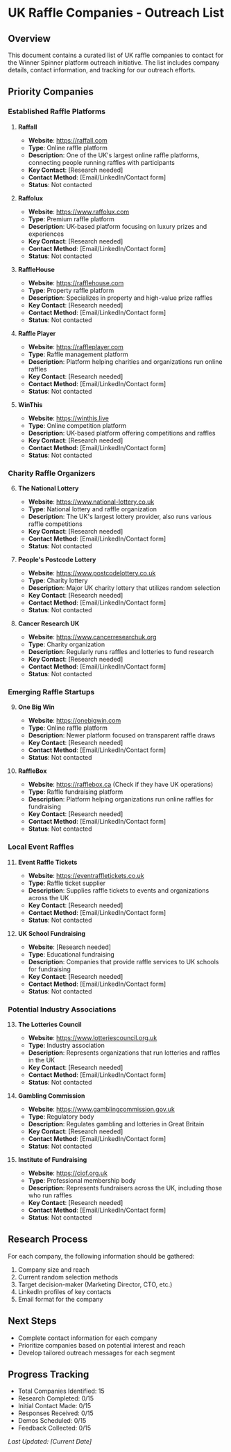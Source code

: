 # UK Raffle Companies - Outreach List

## Overview
This document contains a curated list of UK raffle companies to contact for the Winner Spinner platform outreach initiative. The list includes company details, contact information, and tracking for our outreach efforts.

## Priority Companies

### Established Raffle Platforms

1. **Raffall**
   - **Website**: https://raffall.com
   - **Type**: Online raffle platform
   - **Description**: One of the UK's largest online raffle platforms, connecting people running raffles with participants
   - **Key Contact**: [Research needed]
   - **Contact Method**: [Email/LinkedIn/Contact form]
   - **Status**: Not contacted

2. **Raffolux**
   - **Website**: https://www.raffolux.com
   - **Type**: Premium raffle platform
   - **Description**: UK-based platform focusing on luxury prizes and experiences
   - **Key Contact**: [Research needed]
   - **Contact Method**: [Email/LinkedIn/Contact form]
   - **Status**: Not contacted

3. **RaffleHouse**
   - **Website**: https://rafflehouse.com
   - **Type**: Property raffle platform
   - **Description**: Specializes in property and high-value prize raffles
   - **Key Contact**: [Research needed]
   - **Contact Method**: [Email/LinkedIn/Contact form]
   - **Status**: Not contacted

4. **Raffle Player**
   - **Website**: https://raffleplayer.com
   - **Type**: Raffle management platform
   - **Description**: Platform helping charities and organizations run online raffles
   - **Key Contact**: [Research needed]
   - **Contact Method**: [Email/LinkedIn/Contact form]
   - **Status**: Not contacted

5. **WinThis**
   - **Website**: https://winthis.live
   - **Type**: Online competition platform
   - **Description**: UK-based platform offering competitions and raffles
   - **Key Contact**: [Research needed]
   - **Contact Method**: [Email/LinkedIn/Contact form]
   - **Status**: Not contacted

### Charity Raffle Organizers

6. **The National Lottery**
   - **Website**: https://www.national-lottery.co.uk
   - **Type**: National lottery and raffle organization
   - **Description**: The UK's largest lottery provider, also runs various raffle competitions
   - **Key Contact**: [Research needed]
   - **Contact Method**: [Email/LinkedIn/Contact form]
   - **Status**: Not contacted

7. **People's Postcode Lottery**
   - **Website**: https://www.postcodelottery.co.uk
   - **Type**: Charity lottery
   - **Description**: Major UK charity lottery that utilizes random selection
   - **Key Contact**: [Research needed]
   - **Contact Method**: [Email/LinkedIn/Contact form]
   - **Status**: Not contacted

8. **Cancer Research UK**
   - **Website**: https://www.cancerresearchuk.org
   - **Type**: Charity organization
   - **Description**: Regularly runs raffles and lotteries to fund research
   - **Key Contact**: [Research needed]
   - **Contact Method**: [Email/LinkedIn/Contact form]
   - **Status**: Not contacted

### Emerging Raffle Startups

9. **One Big Win**
   - **Website**: https://onebigwin.com
   - **Type**: Online raffle platform
   - **Description**: Newer platform focused on transparent raffle draws
   - **Key Contact**: [Research needed]
   - **Contact Method**: [Email/LinkedIn/Contact form]
   - **Status**: Not contacted

10. **RaffleBox**
    - **Website**: https://rafflebox.ca (Check if they have UK operations)
    - **Type**: Raffle fundraising platform
    - **Description**: Platform helping organizations run online raffles for fundraising
    - **Key Contact**: [Research needed]
    - **Contact Method**: [Email/LinkedIn/Contact form]
    - **Status**: Not contacted

### Local Event Raffles

11. **Event Raffle Tickets**
    - **Website**: https://eventraffletickets.co.uk
    - **Type**: Raffle ticket supplier
    - **Description**: Supplies raffle tickets to events and organizations across the UK
    - **Key Contact**: [Research needed]
    - **Contact Method**: [Email/LinkedIn/Contact form]
    - **Status**: Not contacted

12. **UK School Fundraising**
    - **Website**: [Research needed]
    - **Type**: Educational fundraising
    - **Description**: Companies that provide raffle services to UK schools for fundraising
    - **Key Contact**: [Research needed]
    - **Contact Method**: [Email/LinkedIn/Contact form]
    - **Status**: Not contacted

### Potential Industry Associations

13. **The Lotteries Council**
    - **Website**: https://www.lotteriescouncil.org.uk
    - **Type**: Industry association
    - **Description**: Represents organizations that run lotteries and raffles in the UK
    - **Key Contact**: [Research needed]
    - **Contact Method**: [Email/LinkedIn/Contact form]
    - **Status**: Not contacted

14. **Gambling Commission**
    - **Website**: https://www.gamblingcommission.gov.uk
    - **Type**: Regulatory body
    - **Description**: Regulates gambling and lotteries in Great Britain
    - **Key Contact**: [Research needed]
    - **Contact Method**: [Email/LinkedIn/Contact form]
    - **Status**: Not contacted

15. **Institute of Fundraising**
    - **Website**: https://ciof.org.uk
    - **Type**: Professional membership body
    - **Description**: Represents fundraisers across the UK, including those who run raffles
    - **Key Contact**: [Research needed]
    - **Contact Method**: [Email/LinkedIn/Contact form]
    - **Status**: Not contacted

## Research Process

For each company, the following information should be gathered:

1. Company size and reach
2. Current random selection methods
3. Target decision-maker (Marketing Director, CTO, etc.)
4. LinkedIn profiles of key contacts
5. Email format for the company

## Next Steps

- Complete contact information for each company
- Prioritize companies based on potential interest and reach
- Develop tailored outreach messages for each segment

## Progress Tracking

- Total Companies Identified: 15
- Research Completed: 0/15
- Initial Contact Made: 0/15
- Responses Received: 0/15
- Demos Scheduled: 0/15
- Feedback Collected: 0/15

*Last Updated: [Current Date]*